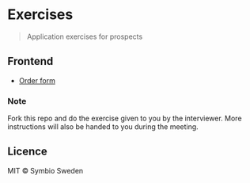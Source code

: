 # Exercises

> Application exercises for prospects

## Frontend

* [Order form](/frontend/order_form)

### Note

Fork this repo and do the exercise given to you by the interviewer. More instructions will also be handed to you during the meeting.

## Licence

MIT © Symbio Sweden
